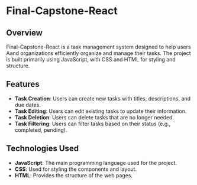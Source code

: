 # Final-Capstone-React

## Overview
Final-Capstone-React is a task management system designed to help users Aand organizations efficiently organize and manage their tasks. The project is built primarily using JavaScript, with CSS and HTML for styling and structure.

## Features
- **Task Creation**: Users can create new tasks with titles, descriptions, and due dates.
- **Task Editing**: Users can edit existing tasks to update their information.
- **Task Deletion**: Users can delete tasks that are no longer needed.
- **Task Filtering**: Users can filter tasks based on their status (e.g., completed, pending).

## Technologies Used
- **JavaScript**: The main programming language used for the project.
- **CSS**: Used for styling the components and layout.
- **HTML**: Provides the structure of the web pages.
